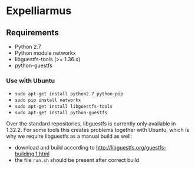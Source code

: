 # Expelliarmus

## Requirements
* Python 2.7
* Python module networkx
* libguestfs-tools (>= 1.36.x)
* python-guestfs

### Use with Ubuntu
* ```sudo apt-get install python2.7 python-pip```
* ```sudo pip install networkx```
* ```sudo apt-get install libguestfs-tools```
* ```sudo apt-get install python-guestfs```

Over the standard repositories, libguestfs is currently only available in 1.32.2.
For some tools this creates problems together with Ubuntu, which is why we require libguestfs as a manual build as well:
* download and build according to http://libguestfs.org/guestfs-building.1.html
* the file ```run.sh``` should be present after correct build
